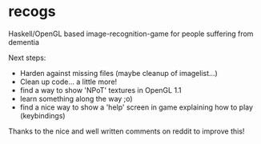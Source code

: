 recogs
======

Haskell/OpenGL based image-recognition-game for people suffering from dementia

Next steps:
  - Harden against missing files (maybe cleanup of imagelist...)
  - Clean up code... a little more!
  - find a way to show 'NPoT' textures in OpenGL 1.1
  - learn something along the way ;o)
  - find a nice way to show a 'help' screen in game
    explaining how to play (keybindings)

Thanks to the nice and well written comments on reddit to improve this!
